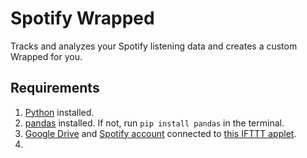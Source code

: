 # Spotify Wrapped

Tracks and analyzes your Spotify listening data and creates a custom Wrapped for you.

## Requirements
1. [Python](https://www.python.org/downloads/) installed.
2. [pandas](https://pandas.pydata.org/) installed. If not, run `pip install pandas` in the terminal.
3. [Google Drive](https://workspace.google.com/products/drive/) and [Spotify account](https://open.spotify.com/) connected to [this IFTTT applet](https://ifttt.com/applets/nin7BxVm-keep-a-log-of-your-recently-played-tracks).
4. 
